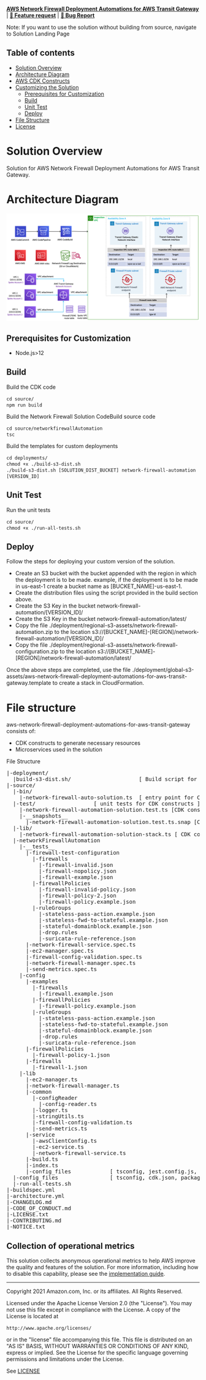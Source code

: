 **[AWS Network Firewall Deployment Automations for AWS Transit Gateway](https://aws.amazon.com/solutions/implementations/aws-network-firewall-deployment-automations-for-aws-transit-gateway)** | **[🚧 Feature request](https://github.com/awslabs/aws-network-firewall-deployment-automations-for-aws-transit-gateway/issues/new?assignees=&labels=feature-request%2C+enhancement&template=feature_request.md&title=)** | **[🐛 Bug Report](https://github.com/awslabs/aws-network-firewall-deployment-automations-for-aws-transit-gateway/issues/new?assignees=&labels=bug%2C+triage&template=bug_report.md&title=)**

Note: If you want to use the solution without building from source, navigate to Solution Landing Page

## Table of contents

- [Solution Overview](#solution-overview)
- [Architecture Diagram](#architecture-diagram)
- [AWS CDK Constructs](#aws-solutions-constructs)
- [Customizing the Solution](#customizing-the-solution)
  - [Prerequisites for Customization](#prerequisites-for-customization)
  - [Build](#build)
  - [Unit Test](#unit-test)
  - [Deploy](#deploy)
- [File Structure](#file-structure)
- [License](#license)

<a name="solution-overview"></a>
# Solution Overview
Solution for AWS Network Firewall Deployment Automations for AWS Transit Gateway.

<a name="architecture-diagram"></a>
# Architecture Diagram
![Architecture Diagram](./source/architecture.png)

<a name="prerequisites-for-customization"></a>
## Prerequisites for Customization
* Node.js>12

<a name="build"></a>
## Build
Build the CDK code
```
cd source/
npm run build
```

Build the Network Firewall Solution CodeBuild source code
```
cd source/networkfirewallAutomation
tsc 
```

Build the templates for custom deployments

```
cd deployments/
chmod +x ./build-s3-dist.sh
./build-s3-dist.sh [SOLUTION_DIST_BUCKET] network-firewall-automation [VERSION_ID]
```

<a name="unit-test"></a>
## Unit Test
Run the unit tests 

```
cd source/
chmod +x ./run-all-tests.sh
```

<a name="deploy"></a>
## Deploy
Follow the steps for deploying your custom version of the solution.
* Create an S3 bucket with the bucket appended with the region in which the deployment is to be made. example, if the deployment is to be made in us-east-1 create a bucket name as [BUCKET_NAME]-us-east-1.
* Create the distribution files using the script provided in the build section above.
* Create the S3 Key in the bucket network-firewall-automation/[VERSION_ID]/
* Create the S3 Key in the bucket network-firewall-automation/latest/
* Copy the file ./deployment/regional-s3-assets/network-firewall-automation.zip to the location s3://[BUCKET_NAME]-[REGION]/network-firewall-automation/[VERSION_ID]/
* Copy the file ./deployment/regional-s3-assets/network-firewall-configuration.zip to the location s3://[BUCKET_NAME]-[REGION]/network-firewall-automation/latest/

Once the above steps are completed, use the file ./deployment/global-s3-assets/aws-network-firewall-deployment-automations-for-aws-transit-gateway.template to create a stack in CloudFormation.


<a name="file-structure"></a>
# File structure

aws-network-firewall-deployment-automations-for-aws-transit-gateway consists of:

- CDK constructs to generate necessary resources
- Microservices used in the solution

File Structure

<pre>
|-deployment/
  |build-s3-dist.sh/                     [ Build script for create the distribution for the solution.]
|-source/
  |-bin/
    |-network-firewall-auto-solution.ts  [ entry point for CDK app ]
  |-test/                  [ unit tests for CDK constructs ] 
    |-network-firewall-automation-solution.test.ts [CDK construct for the solution.]
    |-__snapshots__
      |-network-firewall-automation-solution.test.ts.snap [CDK construct template snapshot of unit testing.]
  |-lib/
    |-network-firewall-automation-solution-stack.ts [ CDK construct for the solution. ]
  |-networkFirewallAutomation
    |-__tests__
      |-firewall-test-configuration
        |-firewalls
          |-firewall-invalid.json
          |-firewall-nopolicy.json
          |-firewall-example.json
        |-firewallPolicies
          |-firewall-invalid-policy.json
          |-firewall-policy-2.json
          |-firewall-policy.example.json
        |-ruleGroups
          |-stateless-pass-action.example.json
          |-stateless-fwd-to-stateful.example.json
          |-stateful-domainblock.example.json
          |-drop.rules
          |-suricata-rule-reference.json
      |-network-firewall-service.spec.ts
      |-ec2-manager.spec.ts
      |-firewall-config-validation.spec.ts
      |-network-firewall-manager.spec.ts
      |-send-metrics.spec.ts
    |-config
      |-examples
        |-firewalls
          |-firewall.example.json
        |-firewallPolicies
          |-firewall-policy.example.json
        |-ruleGroups
          |-stateless-pass-action.example.json
          |-stateless-fwd-to-stateful.example.json
          |-stateful-domainblock.example.json
          |-drop.rules
          |-suricata-rule-reference.json
      |-firewallPolicies
        |-firewall-policy-1.json
      |-firewalls
        |-firewall-1.json
    |-lib
      |-ec2-manager.ts
      |-network-firewall-manager.ts
      |-common
        |-configReader
          |-config-reader.ts
        |-logger.ts
        |-stringUtils.ts
        |-firewall-config-validation.ts
        |-send-metrics.ts
      |-service
        |-awsClientConfig.ts
        |-ec2-service.ts
        |-network-firewall-service.ts
      |-build.ts
      |-index.ts
      |-config_files            [ tsconfig, jest.config.js, package.json etc. ]
  |-config_files                [ tsconfig, cdk.json, package.json etc. ]
  |-run-all-tests.sh
|-buildspec.yml
|-architecture.yml
|-CHANGELOG.md
|-CODE_OF_CONDUCT.md
|-LICENSE.txt
|-CONTRIBUTING.md
|-NOTICE.txt
</pre>

<a name="license"></a>


## Collection of operational metrics
This solution collects anonymous operational metrics to help AWS improve the quality and features of the solution. For more information, including how to disable this capability, please see the [implementation guide](https://docs.aws.amazon.com/solutions/latest/network-firewall-deployment-automations-for-aws-transit-gateway/collection-of-operational-metrics.html).


***

Copyright 2021 Amazon.com, Inc. or its affiliates. All Rights Reserved.

Licensed under the Apache License Version 2.0 (the "License"). You may not use this file except in compliance with the License. A copy of the License is located at

    http://www.apache.org/licenses/

or in the "license" file accompanying this file. This file is distributed on an "AS IS" BASIS, WITHOUT WARRANTIES OR CONDITIONS OF ANY KIND, express or implied. See the License for the specific language governing permissions and limitations under the License.

See [LICENSE](https://github.com/awslabs/aws-network-firewall-solution-for-aws-transit-gateway/blob/master/LICENSE.txt) 




